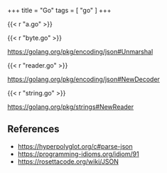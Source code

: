 +++
title = "Go"
tags = [ "go" ]
+++

{{< r "a.go" >}}

{{< r "byte.go" >}}

<https://golang.org/pkg/encoding/json#Unmarshal>

{{< r "reader.go" >}}

<https://golang.org/pkg/encoding/json#NewDecoder>

{{< r "string.go" >}}

<https://golang.org/pkg/strings#NewReader>

## References

- <https://hyperpolyglot.org/c#parse-json>
- <https://programming-idioms.org/idiom/91>
- <https://rosettacode.org/wiki/JSON>
